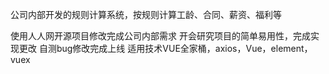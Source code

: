  公司内部开发的规则计算系统，按规则计算工龄、合同、薪资、福利等 
 
使用人人网开源项目修改完成公司内部需求
开会研究项目的简单易用性，完成实现更改
自测bug修改完成上线
适用技术VUE全家桶，axios，Vue，element，vuex
 

